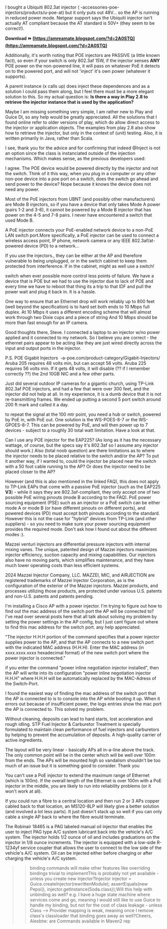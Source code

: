 I bought a Ubiquiti 802.3at injector ( -accessories-poe-injectors/products/u-poe-at) but it only puts out 48V... so the AP is running in reduced power mode. Netgear support says the Ubiquiti injector isn't actually AT compliant because the AT standard is 50V+ (they seem to be correct!).
 
**Download ⏩ [https://amreamate.blogspot.com/?d=2A0STQ](https://amreamate.blogspot.com/?d=2A0STQ)**


 
Additionally, it's worth noting that POE injectors are PASSIVE (a little known fact), so even if your switch is only 802.3af 15W, if the injector senses **ANY** POE power on the non-powered line, it will pass on whatever PoE it detects on to the powered port, and will not 'inject' it's own power (whatever it supports).
 
A parent instance (x calls up) does inject these dependences and as a solution I could pass them along, but I feel there must be a more elegant solution to this. So my actual question is: **Is there a way in Play 2.8 to retrieve the injector instance that is used by the application?**
 
Maybe I am missing something very simple, I am rather new to Play and Guice DI, so any help would be greatly appreciated. All the solutions that I found online refer to older versions of play, which do allow direct access to the injector or application objects. The examples from play 2.8 also show how to retrieve the injector, but only in the context of (unit) testing. Also, it is written primarily in Java, rather than Scala.
 
I see, thank you for the advice and for confirming that indeed @Inject is not an option since the class is instanciated outside of the injection mechanisms. Which makes sense, as the previous developers used:

I agree. The POE device would be powered directly by the injector and not the switch. Think of it this way, when you plug in a computer or any other non-poe device into a poe port on a switch, does the switch go ahead and send power to the device? Nope because it knows the device does not need any power.
 
Most of the PoE injectors from UBNT (and possibly other manufacturers) are Mode B injectors, so if you have a device that only takes Mode A power (pairs 1-2 and 3-6), it cannot be powered by a Mode B injector that has power on the 4-5 and 7-8 pairs. I never have encountered a switch that used Mode B.
 
A PoE injector connects your PoE-enabled network device to a non-PoE LAN switch port.More specifically, a PoE injector can be used to connect a wireless access point, IP phone, network camera or any IEEE 802.3af/at-powered device (PD) to a network...
 
If you use the injectors., they can be either at the AP and therefore vulnerable to being unplugged, or in the switch cabinet to keep them protected from interference. If in the cabinet, might as well use a switch!
 
switch when ever possible more control less points of failure. We have a device that is POE but we had to use the injector due to lack of POE and every time we have to reboot that thing its a trip to that IDF and pull the power wait and plug it back in. It is a hassle.
 
One way to ensure that an Ethernet drop will work reliably up to 800 feet (well beyond the specification) is to hard set both ends to 10 Mbps full duplex. At 10 Mbps it uses a different encoding scheme that will almost work through two Dixie cups and a piece of string And 10 Mbps should be more than fast enough for an IP camera.
 
Good thoughts there, Steve. I connected a laptop to an injector w/no power applied and it connected to my network. So I believe you are correct - the ethernet pairs appear to be acting like they are just wired directly across the input and output ports in the injector.
 
P.S.
﻿POE Gigabit Injectors﻿ ﻿ -a-poe.com/product-category/Gigabit-Injectors/
﻿Aruba 205 requires 48 volts min, but can accept 56 volts.
Aruba 225 requires 56 volts min. If it gets 48 volts, it will disable (?? if I remember correctly ??) the 2nd 10GB NIC and a few other parts.
 
Just did several outdoor IP cameras for a gigantic church, using TP-Link 802.3af POE injectors, and had a few that were over 300 feet, and the injector did not help at all. In my experience, it is a dumb device that it is not re-transmitting frames. We ended up putting a second 5 port switch around 200 ft mark and called it a day.
 
to repeat the signal at the 100 mtr point, you need a hub or switch, powered by PoE in, with PoE out. One solution is the WS-POES-8-7 or the WS-GPOES-8-7. This can be powered by PoE, and will then power up to 7 devices - subject to a roughly 30 total watt limitation. Have a look at that.
 
Can I use any POE injector for the EAP225? (As long as it has the necessary wattage, of course, but the specs say it's 802.3af so I assume any injector should work.) Also (total noob question) are there limitations as to where the injector needs to be placed relative to the switch and/or the AP? To put it another way, if I wanted to, could the injector be placed near the switch with a 50 foot cable running to the AP? Or does the injector need to be placed closer to the AP?
 
However (and this is also mentioned in the linked FAQ), this does not apply to TP-Link EAPs that come with a passive PoE injector (such as the EAP225 **V3**) - while it says they are 802.3af-compliant, they only accept one of two possible PoE wiring pinouts (mode B according to the FAQ). PoE power sourcing equipment (PSE) such as an injector or a PoE switch can be either mode A or mode B (or have different pinouts on different ports), and powered devices (PD) must accept both pinouts according to the standard. However this is not the case for "hybrid" devices from TP-Link (and other suppliers) - so you need to make sure your power sourcing equipment provides the required mode. Don't ask how I found out about the different modes :).
 
Mazzei venturi injectors are differential pressure injectors with internal mixing vanes. The unique, patented design of Mazzei injectors maximizes injector efficiency, suction capacity and mixing capabilities. Our injectors also have no moving parts, which simplifies maintenance, and they have much lower operating costs than less efficient systems.
 
2024 Mazzei Injector Company, LLC. MAZZEI, MIC, and AIRJECTION are registered trademarks of Mazzei Injector Corporation, as is the configuration of the exterior of the Mazzei injectors. Mazzei products, and processes utilizing those products, are protected under various U.S. patents and non-U.S. patents and patents pending.
 
I'm installing a Cisco AP with a power injector. I'm trying to figure out how to find out the mac address of the switch port the AP will be connected to? I've read over several posts here that all talk about solving my problem by setting the power settings in the AP config, but I just cant figure out where to find this mac address for the switch port. any help appreciated.
 
"The injector H.H.H portion of the command specifies that a power injector supplies power to the AP, and that the AP connects to a new switch port with the indicated MAC address (H.H.H). Enter the MAC address (in xxxx.xxxx.xxxx hexadecimal format) of the new switch port where the power injector is connected."
 
if you enter the command "power inline negotiation injector installed", then the AP will write into its configuration "power inline negotiation injector H.H.H" where H.H.H will be automatically replaced by the MAC-Adress of the Switch-Port.
 
I found the easiest way of finding the mac address of the switch port that the AP is connected to is to console into the AP while booting it up. When it errors out because of insufficient power, the logs entries show the mac port the AP is connected to. This solved my problem.
 
Without cleaning, deposits can lead to hard starts, lost acceleration and rough idling. STP Fuel Injector & Carburetor Treatment is specially formulated to maintain clean performance of fuel injectors and carburetors by helping to prevent the accumulation of deposits. A high-quality carrier of active ingredients.
 
The layout will be very linear - basically APs all in-a-line above the track. The only common point will be in the center which will be well over 100m from the ends. The APs will be mounted high so vandalism shouldn't be too much of an issue but it is something good to consider. Thank you
 
You can't use a PoE injector to extend the maximum range of Ethernet (which is 100m). If the overall length of the Ethernet is over 100m with a PoE injector in the middle, you are likely to run into reliability problems (or it won't work at all).
 
If you could run a fibre to a central location and then run 2 or 3 APs copper cabled back to that location, an MS120-8LP will likely give a better solution (and involved a lot less parts). It just doesn't stack up so well if you can only cable a single AP back to where the fibre would terminate.
 
The Robinair 18465 is a PAG labeled manual oil injector that enables the user to inject PAG type A/C system lubricant back into the vehicle's A/C system. The injector holds 1/2 ounce of oil and includes graduations on the injector in 1/8 ounce increments. The injector is equipped with a low-side R-1234yf service coupler that allows the user to connect to the low side of the vehicle's A/C system. Oil can be injected either before charging or after charging the vehicle's A/C system.
 
>> binding commands will make other features like overriding bindings 
trivial to implementThis is probably not yet available - unless you create new Injector?Injector injector = Guice.createInjector(rewrittenModule);
assertEquals(new Pepsi(), injector.getInstance(Soda.class));Will this help with unbinding as well?
e.g. I have a huge state machine where services come and go, meaning I 
would still like to use Guice to handle my binding, but not for the cost 
of class leakage - unless Class --> Provider mapping is weak, meaning 
once I remove class's classloader that binding goes away as well?Cheers,
Alesbtw: are Commands available in Maven2 rep